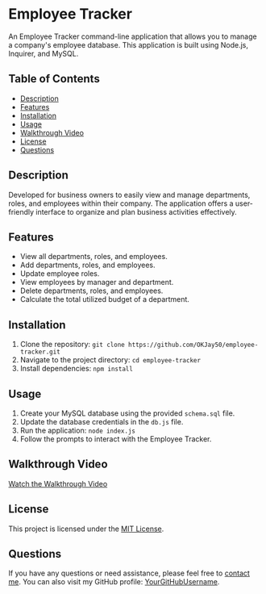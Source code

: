# Employee Tracker

An Employee Tracker command-line application that allows you to manage a company's employee database. This application is built using Node.js, Inquirer, and MySQL.

## Table of Contents

- [Description](#description)
- [Features](#features)
- [Installation](#installation)
- [Usage](#usage)
- [Walkthrough Video](#walkthrough-video)
- [License](#license)
- [Questions](#questions)

## Description

Developed for business owners to easily view and manage departments, roles, and employees within their company. The application offers a user-friendly interface to organize and plan business activities effectively.

## Features

- View all departments, roles, and employees.
- Add departments, roles, and employees.
- Update employee roles.
- View employees by manager and department.
- Delete departments, roles, and employees.
- Calculate the total utilized budget of a department.

## Installation

1. Clone the repository: `git clone https://github.com/OKJay50/employee-tracker.git`
2. Navigate to the project directory: `cd employee-tracker`
3. Install dependencies: `npm install`

## Usage

1. Create your MySQL database using the provided `schema.sql` file.
2. Update the database credentials in the `db.js` file.
3. Run the application: `node index.js`
4. Follow the prompts to interact with the Employee Tracker.

## Walkthrough Video

[Watch the Walkthrough Video](#) <!-- Add the link to your walkthrough video -->

## License

This project is licensed under the [MIT License](LICENSE).

## Questions

If you have any questions or need assistance, please feel free to [contact me](mailto:your@email.com). You can also visit my GitHub profile: [YourGitHubUsername](https://github.com/your-username).
